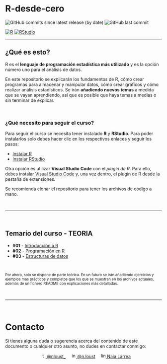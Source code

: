 # R-desde-cero

![GitHub commits since latest release (by date)](https://img.shields.io/github/commits-since/NLarrea/R-desde-cero/9e2046994dbefc73bebaf73a591d772ae0de19fd/main?label=commits%20counter&style=flat-square)
![GitHub last commit](https://img.shields.io/github/last-commit/NLarrea/R-desde-cero?style=flat-square)

[![R](https://img.shields.io/badge/r-%23276DC3.svg?style=for-the-badge&logo=r&logoColor=white)](https://cran.r-project.org/)
[![RStudio](https://img.shields.io/badge/RStudio-%23150458.svg?style=for-the-badge&logo=RStudio&logoColor=white)](https://posit.co/download/rstudio-desktop/)

---

## ¿Qué es esto?

R es el **lenguaje de programación estadística más utilizado** y es la opción número uno para el análisis de datos.

En este repositorio se explicarán los fundamentos de R, cómo crear programas para almacenar y manipular datos, cómo crear gráficos y cómo realizar análisis estadísticos. Se irán **añadiendo nuevos temas** a medida que se vayan aprendiendo, así que es posible que haya temas a medias o sin terminar de explicar.

<br>

### ¿Qué necesito para seguir el curso?

Para seguir el curso se necesita tener instalado **R** y **RStudio**. Para poder instalarlos solo debes hacer clic en los respectivos enlaces y seguir los pasos:

* [Instalar R](https://cran.r-project.org/)
* [Instalar RStudio](https://posit.co/download/rstudio-desktop/)

Otra opción es utilizar **Visual Studio Code** con el *plugin de R*. Para ello, debes instalar [Visual Studio Code](https://code.visualstudio.com/) y, una vez dentro, el plugin de R desde la pestaña de extensiones.

Se recomienda clonar el repositorio para tener los archivos de código a mano.

<br><hr><br>

## Temario del curso - TEORIA

* **#01** - [Introducción a R](https://github.com/NLarrea/R-desde-cero/tree/main/01-introduction)
* **#02** - [Programación en R](https://github.com/NLarrea/R-desde-cero/tree/main/02-programming-in-R)
* **#03** - [Estructuras de datos](https://github.com/NLarrea/R-desde-cero/tree/main/03-data-structures)

<br>

<sub>Por ahora, solo se dispone de parte teórica. En un futuro se irán añadiendo ejercicios y ejemplos más prácticos y completos que los que se muestran en los archivos actuales, además de un fichero README con explicaciones más detalladas.</sub>


<br><hr><br>


# Contacto

Si tienes alguna duda o sugerencia acerca del contenido de este documento o cualquier otro asunto, no dudes en contactar conmigo:

<div align="center">
&emsp;<a href="https://twitter.com/nloust_"><img width="16" alt="twitter_logo" src="https://user-images.githubusercontent.com/110897750/195668304-54d1fbb3-bea1-4f9d-9ee7-7e494bd79013.png"> @nloust_</a> <!-- twitter: -->
&emsp;<a href="https://www.instagram.com/n.loust/"><img width="16" alt="instagram_logo" src="https://seeklogo.com/images/I/instagram-new-2016-logo-4773FE3F99-seeklogo.com.png"> @n.loust</a> <!-- instagram: -->
&emsp;<a href="https://www.linkedin.com/in/naia-larrea/"><img width="16" alt="linkedin_logo" src="https://user-images.githubusercontent.com/110897750/195669519-30e44b5d-4bef-47d3-9e37-81cff0ee5e55.png"> Naia Larrea</a> <!-- linkedin: -->
</div>
